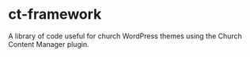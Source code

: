 ct-framework
============

A library of code useful for church WordPress themes using the Church Content Manager plugin.